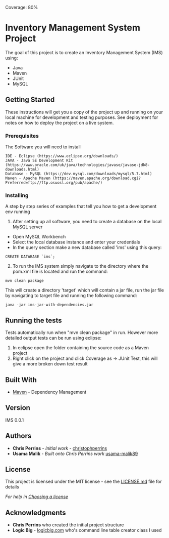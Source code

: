 Coverage: 80%
# Inventory Management System Project

The goal of this project is to create an Inventory Management System (IMS) using:
* Java
* Maven
* JUnit
* MySQL

## Getting Started

These instructions will get you a copy of the project up and running on your local machine for development and testing purposes. See deployment for notes on how to deploy the project on a live system.

### Prerequisites

The Software you will need to install

```
IDE - Eclipse (https://www.eclipse.org/downloads/)
JAVA - Java SE Development Kit (https://www.oracle.com/uk/java/technologies/javase/javase-jdk8-downloads.html)
Database - MySQL (https://dev.mysql.com/downloads/mysql/5.7.html)
Maven - Apache Maven (https://maven.apache.org/download.cgi?Preferred=ftp://ftp.osuosl.org/pub/apache/)
```

### Installing

A step by step series of examples that tell you how to get a development env running


1. After setting up all software, you need to create a database on the local MySQL server
  - Open MySQL Workbench
  - Select the local database instance and enter your credentials
  - In the query section make a new database called 'ims' using this query:
```
CREATE DATABASE `ims`;
```
2. To run the IMS system simply navigate to the directory where the pom.xml file is located and run the command:
```
mvn clean package
```
This will create a directory 'target' which will contain a jar file, run the jar file by navigating to target file and running the following command:
```
java -jar ims-jar-with-dependencies.jar
```

## Running the tests

Tests automatically run when "mvn clean package" in run. However more detailed output tests can be run using eclipse:
1. In eclipse open the folder containing the source code as a Maven project
2. Right click on the project and click Coverage as -> JUnit Test, this will give a more broken down test result

## Built With

* [Maven](https://maven.apache.org/) - Dependency Management

## Version

IMS 0.0.1

## Authors

* **Chris Perrins** - *Initial work* - [christophperrins](https://github.com/christophperrins)
* **Usama Malik** - *Built onto Chris Perrins work* [usama-malik89](https://github.com/usama-malik89)

## License

This project is licensed under the MIT license - see the [LICENSE.md](LICENSE.md) file for details

*For help in [Choosing a license](https://choosealicense.com/)*

## Acknowledgments

* **Chris Perrins** who created the initial project structure
* **Logic Big** - [logicbig.com](https://www.logicbig.com/how-to/code-snippets/jcode-java-cmd-command-line-table.html) who's command line table creator class I used
